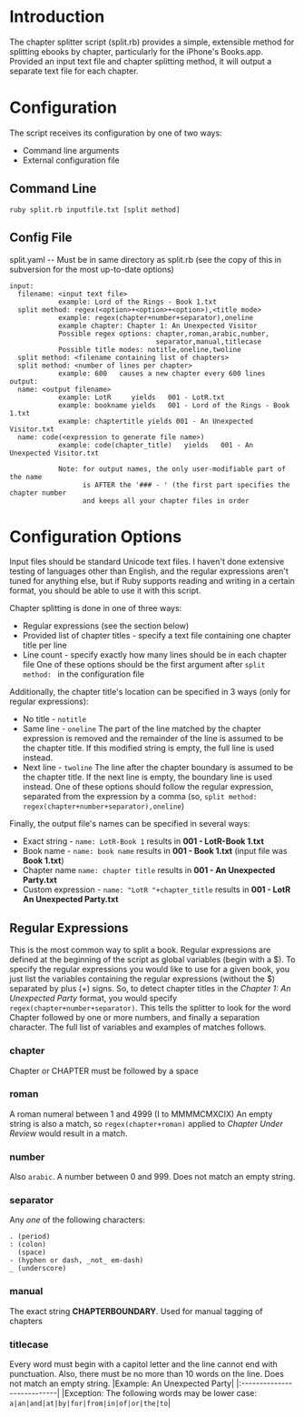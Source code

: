 # Introduction #

The chapter splitter script (split.rb) provides a simple, extensible method for splitting ebooks by chapter, particularly for the iPhone's Books.app. Provided an input text file and chapter splitting method, it will output a separate text file for each chapter.


# Configuration #

The script receives its configuration by one of two ways:
  * Command line arguments
  * External configuration file

## Command Line ##

`ruby split.rb inputfile.txt [split method]`

## Config File ##

split.yaml -- Must be in same directory as split.rb
(see the copy of this in subversion for the most up-to-date options)

```
input:
  filename: <input text file>
            example: Lord of the Rings - Book 1.txt
  split method: regex(<option>+<option>+<option>),<title mode>
            example: regex(chapter+number+separator),oneline
            example chapter: Chapter 1: An Unexpected Visitor
            Possible regex options: chapter,roman,arabic,number,
                                    separator,manual,titlecase
            Possible title modes: notitle,oneline,twoline
  split method: <filename containing list of chapters>
  split method: <number of lines per chapter>
            example: 600   causes a new chapter every 600 lines
output:
  name: <output filename>
            example: LotR     yields   001 - LotR.txt
            example: bookname yields   001 - Lord of the Rings - Book 1.txt
            example: chaptertitle yields 001 - An Unexpected Visitor.txt
  name: code(<expression to generate file name>)
            example: code(chapter_title)   yields   001 - An Unexpected Visitor.txt

            Note: for output names, the only user-modifiable part of the name
                  is AFTER the '### - ' (the first part specifies the chapter number
                  and keeps all your chapter files in order
```



# Configuration Options #

Input files should be standard Unicode text files. I haven't done extensive testing of languages other than English, and the regular expressions aren't tuned for anything else, but if Ruby supports reading and writing in a certain format, you should be able to use it with this script.

Chapter splitting is done in one of three ways:
  * Regular expressions (see the section below)
  * Provided list of chapter titles - specify a text file containing one chapter title per line
  * Line count - specify exactly how many lines should be in each chapter file
One of these options should be the first argument after `split method: ` in the configuration file

Additionally, the chapter title's location can be specified in 3 ways (only for regular expressions):
  * No title - `notitle`
  * Same line - `oneline` The part of the line matched by the chapter expression is removed and the remainder of the line is assumed to be the chapter title. If this modified string is empty, the full line is used instead.
  * Next line - `twoline` The line after the chapter boundary is assumed to be the chapter title. If the next line is empty, the boundary line is used instead.
One of these options should follow the regular expression, separated from the expression by a comma (so, `split method: regex(chapter+number+separator),oneline`)

Finally, the output file's names can be specified in several ways:
  * Exact string - `name: LotR-Book 1` results in **001 - LotR-Book 1.txt**
  * Book name - `name: book name` results in **001 - Book 1.txt** (input file was **Book 1.txt**)
  * Chapter name `name: chapter title` results in **001 - An Unexpected Party.txt**
  * Custom expression - `name: "LotR "+chapter_title` results in **001 - LotR An Unexpected Party.txt**

## Regular Expressions ##

This is the most common way to split a book. Regular expressions are defined at the beginning of the script as global variables (begin with a $). To specify the regular expressions you would like to use for a given book, you just list the variables containing the regular expressions (without the $) separated by plus (+) signs. So, to detect chapter titles in the _Chapter 1: An Unexpected Party_ format, you would specify `regex(chapter+number+separator)`. This tells the splitter to look for the word Chapter followed by one or more numbers, and finally a separation character. The full list of variables and examples of matches follows.


### chapter ###
Chapter or CHAPTER
must be followed by a space

### roman ###
A roman numeral between 1 and 4999 (I to MMMMCMXCIX)
An empty string is also a match, so `regex(chapter+roman)` applied to _Chapter Under Review_ would result in a match.

### number ###
Also `arabic`. A number between 0 and 999. Does not match an empty string.

### separator ###
Any _one_ of the following characters:
```
. (period)
: (colon)
  (space)
- (hyphen or dash, _not_ em-dash)
_ (underscore)
```

### manual ###
The exact string **CHAPTERBOUNDARY**. Used for manual tagging of chapters

### titlecase ###
Every word must begin with a capitol letter and the line cannot end with punctuation. Also, there must be no more than 10 words on the line. Does not match an empty string.
|Example: An Unexpected Party|
|:---------------------------|
|Exception: The following words may be lower case: `a|an|and|at|by|for|from|in|of|or|the|to`|